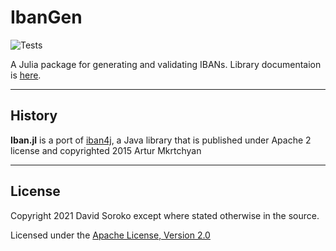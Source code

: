 # IbanGen

![Tests](https://github.com/sorokod/Iban.jl/actions/workflows/Runtests.yml/badge.svg?branch=master)


A Julia package for generating and validating IBANs. Library documentaion is [here](https://sorokod.github.io/Iban.jl/dev/). 

---

## History

**Iban.jl** is a port of [iban4j](https://github.com/arturmkrtchyan/iban4j), a Java library that is published under Apache 2 license and copyrighted 2015 Artur Mkrtchyan

---

## License

Copyright 2021 David Soroko except where stated otherwise in the source.

Licensed under the [Apache License, Version 2.0](http://www.apache.org/licenses/LICENSE-2.0)